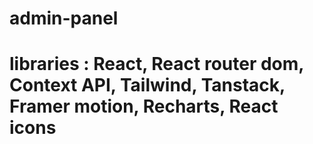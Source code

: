 # admin-panel

# libraries : React, React router dom, Context API, Tailwind, Tanstack, Framer motion, Recharts, React icons
